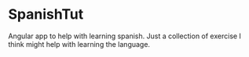 # SpanishTut
Angular app to help with learning spanish. Just a collection of exercise I think might help with learning the language. 
